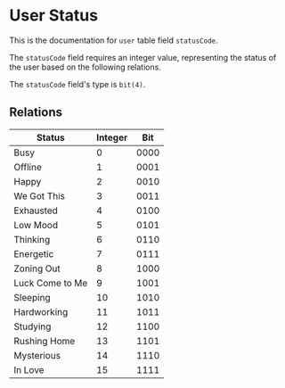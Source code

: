 # User Status

This is the documentation for `user` table field `statusCode`.

The `statusCode` field requires an integer value, representing the status of the user based on the following relations.

The `statusCode` field's type is `bit(4)`.

## Relations

| Status          | Integer | Bit  |
|-----------------|---------|------|
| Busy            | 0       | 0000 |
| Offline         | 1       | 0001 |
| Happy           | 2       | 0010 |
| We Got This     | 3       | 0011 |
| Exhausted       | 4       | 0100 |
| Low Mood        | 5       | 0101 |
| Thinking        | 6       | 0110 |
| Energetic       | 7       | 0111 |
| Zoning Out      | 8       | 1000 |
| Luck Come to Me | 9       | 1001 |
| Sleeping        | 10      | 1010 |
| Hardworking     | 11      | 1011 |
| Studying        | 12      | 1100 |
| Rushing Home    | 13      | 1101 |
| Mysterious      | 14      | 1110 |
| In Love         | 15      | 1111 |